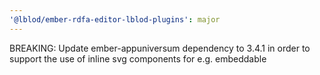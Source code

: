 ```yaml
---
'@lblod/ember-rdfa-editor-lblod-plugins': major
---
```


BREAKING: Update ember-appuniversum dependency to 3.4.1 in order to support the use of inline svg components for e.g. embeddable
